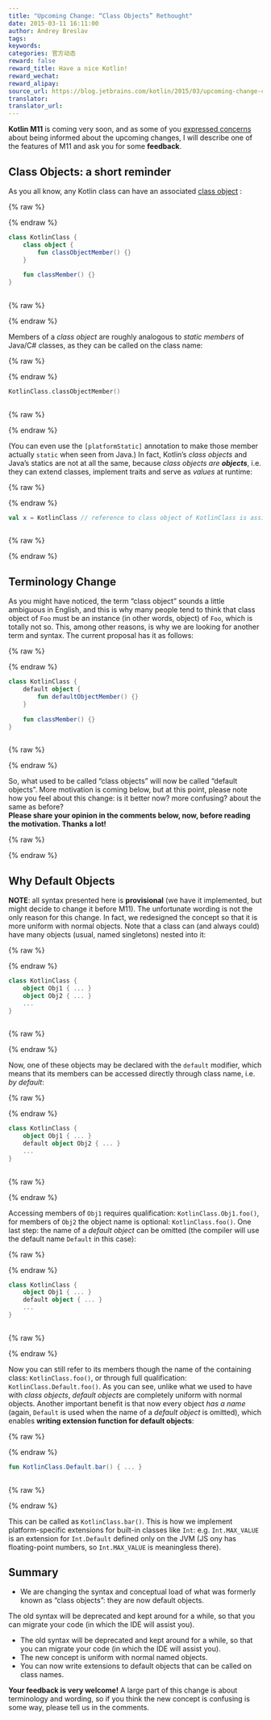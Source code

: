 ```yaml
---
title: "Upcoming Change: “Class Objects” Rethought"
date: 2015-03-11 16:11:00
author: Andrey Breslav
tags:
keywords:
categories: 官方动态
reward: false
reward_title: Have a nice Kotlin!
reward_wechat:
reward_alipay:
source_url: https://blog.jetbrains.com/kotlin/2015/03/upcoming-change-class-objects-rethought/
translator:
translator_url:
---
```


<strong>Kotlin M11</strong> is coming very soon, and as some of you [expressed concerns](https://devnet.jetbrains.com/thread/461012?tstart=0) about being informed about the upcoming changes, I will describe one of the features of M11 and ask you for some <strong>feedback</strong>. <span id="more-1817"></span>
## Class Objects: a short reminder

As you all know, any Kotlin class can have an associated [class object](http://kotlinlang.org/docs/reference/classes.html#class-objects) :

{% raw %}
<p></p>
{% endraw %}

```kotlin
class KotlinClass {
    class object {
        fun classObjectMember() {}
    }
 
    fun classMember() {}
}
 
```

{% raw %}
<p></p>
{% endraw %}

Members of a <em>class object</em> are roughly analogous to <em>static members</em> of Java/C# classes, as they can be called on the class name:

{% raw %}
<p></p>
{% endraw %}

```kotlin
KotlinClass.classObjectMember()
 
```

{% raw %}
<p></p>
{% endraw %}

(You can even use the `[platformStatic]` annotation to make those member actually `static` when seen from Java.)
In fact, Kotlin’s <em>class objects</em> and Java’s statics are not at all the same, because <em>class objects are <strong>objects</strong></em>, i.e. they can extend classes, implement traits and serve as <em>values</em> at runtime:

{% raw %}
<p></p>
{% endraw %}

```kotlin
val x = KotlinClass // reference to class object of KotlinClass is assigned to x
 
```

{% raw %}
<p></p>
{% endraw %}

## Terminology Change

As you might have noticed, the term “class object” sounds a little ambiguous in English, and this is why many people tend to think that class object of `Foo` must be an instance (in other words, object) of `Foo`, which is totally not so. This, among other reasons, is why we are looking for another term and syntax. The current proposal has it as follows:

{% raw %}
<p></p>
{% endraw %}

```kotlin
class KotlinClass {
    default object {
        fun defaultObjectMember() {}
    }
 
    fun classMember() {}
}
 
```

{% raw %}
<p></p>
{% endraw %}

So, what used to be called “class objects” will now be called “default objects”.
More motivation is coming below, but at this point, please note how you feel about this change: is it better now? more confusing? about the same as before?<br/>
<strong>Please share your opinion in the comments below, now, before reading the motivation. Thanks a lot!</strong>

{% raw %}
<p><a name="why-default-objects"></a></p>
{% endraw %}

## Why Default Objects

<strong>NOTE</strong>: all syntax presented here is <strong>provisional</strong> (we have it implemented, but might decide to change it before M11).
The unfortunate wording is not the only reason for this change. In fact, we redesigned the concept so that it is more uniform with normal objects.
Note that a class can (and always could) have many objects (usual, named singletons) nested into it:

{% raw %}
<p></p>
{% endraw %}

```kotlin
class KotlinClass {
    object Obj1 { ... }
    object Obj2 { ... }
    ...
}
 
```

{% raw %}
<p></p>
{% endraw %}

Now, one of these objects may be declared with the `default` modifier, which means that its members can be accessed directly through class name, i.e. <em>by default</em>:

{% raw %}
<p></p>
{% endraw %}

```kotlin
class KotlinClass {
    object Obj1 { ... }
    default object Obj2 { ... }
    ...
}
 
```

{% raw %}
<p></p>
{% endraw %}

Accessing members of `Obj1` requires qualification: `KotlinClass.Obj1.foo()`, for members of `Obj2` the object name is optional: `KotlinClass.foo()`.
One last step: the name of a <em>default object</em> can be omitted (the compiler will use the default name `Default` in this case):

{% raw %}
<p></p>
{% endraw %}

```kotlin
class KotlinClass {
    object Obj1 { ... }
    default object { ... }
    ...
}
 
```

{% raw %}
<p></p>
{% endraw %}

Now you can still refer to its members though the name of the containing class: `KotlinClass.foo()`, or through full qualification: `KotlinClass.Default.foo()`.
As you can see, unlike what we used to have with <em>class objects</em>, <em>default objects</em> are completely uniform with normal objects.
Another important benefit is that now every object <em>has a name</em> (again, `Default` is used when the name of a <em>default object</em> is omitted), which enables <strong>writing extension function for default objects</strong>:

{% raw %}
<p></p>
{% endraw %}

```kotlin
fun KotlinClass.Default.bar() { ... }
 
```

{% raw %}
<p></p>
{% endraw %}

This can be called as `KotlinClass.bar()`. This is how we implement platform-specific extensions for built-in classes like `Int`: e.g. `Int.MAX_VALUE` is an extension for `Int.Default` defined only on the JVM (JS ony has floating-point numbers, so `Int.MAX_VALUE` is meaningless there).
## Summary


* We are changing the syntax and conceptual load of what was formerly known as “class objects”: they are now default objects.

The old syntax will be deprecated and kept around for a while, so that you can migrate your code (in which the IDE will assist you).
* The old syntax will be deprecated and kept around for a while, so that you can migrate your code (in which the IDE will assist you).
* The new concept is uniform with normal named objects.
* You can now write extensions to default objects that can be called on class names.

<strong>Your feedback is very welcome!</strong> A large part of this change is about terminology and wording, so if you think the new concept is confusing is some way, please tell us in the comments.
